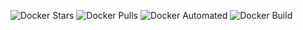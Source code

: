 ![Docker Stars](https://img.shields.io/docker/stars/opendevsecops/amass.svg)
![Docker Pulls](https://img.shields.io/docker/pulls/opendevsecops/amass.svg)
![Docker Automated](https://img.shields.io/docker/automated/opendevsecops/amass.svg)
![Docker Build](https://img.shields.io/docker/build/opendevsecops/amass.svg)
